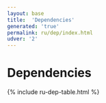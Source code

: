 ```yaml
---
layout: base
title:  'Dependencies'
generated: 'true'
permalink: ru/dep/index.html
udver: '2'
---
```


# Dependencies

{% include ru-dep-table.html %}
